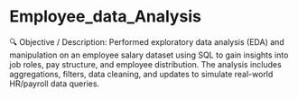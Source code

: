 # Employee_data_Analysis
🔍 Objective / Description: Performed exploratory data analysis (EDA) and manipulation on an employee salary dataset using SQL to gain insights into job roles, pay structure, and employee distribution. The analysis includes aggregations, filters, data cleaning, and updates to simulate real-world HR/payroll data queries.
